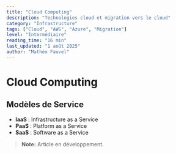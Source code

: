 ```yaml
---
title: "Cloud Computing"
description: "Technologies cloud et migration vers le cloud"
category: "Infrastructure"
tags: ["Cloud", "AWS", "Azure", "Migration"]
level: "Intermédiaire"
reading_time: "16 min"
last_updated: "1 août 2025"
author: "Mathéo Fauvel"
---
```


# Cloud Computing

## Modèles de Service

- **IaaS** : Infrastructure as a Service
- **PaaS** : Platform as a Service
- **SaaS** : Software as a Service

> **Note:** Article en développement. 